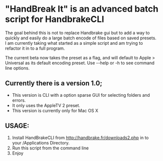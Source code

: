# "HandBreak It" is an advanced batch script for HandbrakeCLI

The goal behind this is not to replace Handbrake gui but to add a way to quickly and easily do a large batch encode of files based on saved presets. I am currently taking what started as a simple script and am trying to refactor it in to a full program.

The current beta now takes the preset as a flag, and will default to Apple > Universal as its default encoding preset. Use --help or -h to see command line options.

## Currently there is a version 1.0;
* This version is CLI with a option sparse GUI for selecting folders and errors.
* It only uses the AppleTV 2 preset.
* This version is currently only for Mac OS X

## USAGE:
1. Install HandBrakeCLI from http://handbrake.fr/downloads2.php in to your /Applications Directory.
2. Run this script from the command line
3. Enjoy